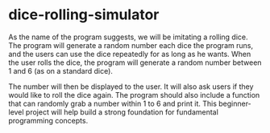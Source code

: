 # dice-rolling-simulator
As the name of the program suggests, we will be imitating a rolling dice. The program will generate a random number each dice the program runs, and the users can use the dice repeatedly for as long as he wants.  When the user rolls the dice, the program will generate a random number between 1 and 6 (as on a standard dice).


The number will then be displayed to the user. It will also ask users if they would like to roll the dice again. The program should also include a function that can randomly grab a number within 1 to 6 and print it. This beginner-level project will help build a strong foundation for fundamental programming concepts.
